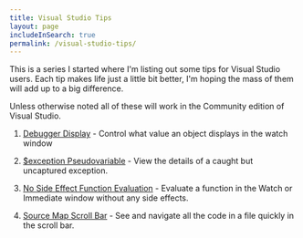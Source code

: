 ```yaml
---
title: Visual Studio Tips
layout: page
includeInSearch: true
permalink: /visual-studio-tips/
---
```


This is a series I started where I'm listing out some tips for Visual Studio users. Each tip makes life just a little bit better, I'm hoping the mass of them will add up to a big difference. 

Unless otherwise noted all of these will work in the Community edition of Visual Studio.

1. [Debugger Display](/2019/03/visual-studio-tips-debugger-display/) - Control what value an object displays in the watch window
2. [$exception Pseudovariable](/2019/03/visual-studio-tips-view-uncaptured-exception/) - View the details of a caught but uncaptured exception.
3. [No Side Effect Function Evaluation](/2019/03/visual-studio-tips-no-side-effects-function-eval/) - Evaluate a function in the Watch or Immediate window without any side effects.


4. [Source Map Scroll Bar](/2019/03/visual-studio-tips-source-map-scroll-bar/) - See and navigate all the code in a file quickly in the scroll bar.